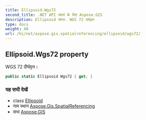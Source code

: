```yaml
---
title: Ellipsoid.Wgs72
second_title: .NET API संदर्भ के लिए Aspose.GIS
description: Ellipsoid संपत्त. WGS 72 दर्घवृत्त
type: docs
weight: 40
url: /hi/net/aspose.gis.spatialreferencing/ellipsoid/wgs72/
---
```

## Ellipsoid.Wgs72 property

WGS 72 दीर्घवृत्त।

```csharp
public static Ellipsoid Wgs72 { get; }
```

### यह सभी देखें

* class [Ellipsoid](../)
* नाम स्थान [Aspose.Gis.SpatialReferencing](../../ellipsoid/)
* सभा [Aspose.GIS](../../../)


